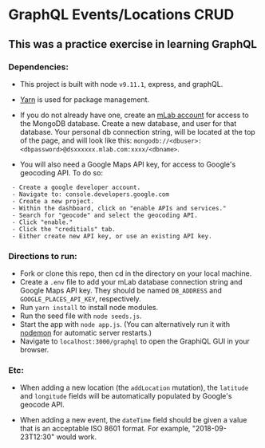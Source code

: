 # GraphQL Events/Locations CRUD

## This was a practice exercise in learning GraphQL

### Dependencies:

- This project is built with node `v9.11.1`, express, and graphQL. 

- [Yarn](https://yarnpkg.com/en/) is used for package management.  

- If you do not already have one, create an [mLab account](https://mlab.com/home) for access to the MongoDB database. Create a new database, and user for that database. Your personal db connection string, will be located at the top of the page, and will look like this:  `mongodb://<dbuser>:<dbpassword>@dsxxxxxx.mlab.com:xxxx/<dbname>`. 

- You will also need a Google Maps API key, for access to Google's geocoding API.  To do so:

```
 - Create a google developer account.
 - Navigate to: console.developers.google.com
 - Create a new project.
 - Within the dashboard, click on "enable APIs and services."
 - Search for "geocode" and select the geocoding API.
 - Click "enable."
 - Click the "creditials" tab.
 - Either create new API key, or use an existing API key.
```
    

### Directions to run:

 - Fork or clone this repo, then cd in the directory on your local machine. 
 - Create a `.env` file to add your mLab database connection string and Google Maps API key. They should be named `DB_ADDRESS` and `GOOGLE_PLACES_API_KEY`, respectively.
 - Run `yarn install` to install node modules.
 - Run the seed file with `node seeds.js`.
 - Start the app with `node app.js`.  (You can alternatively run it with [nodemon](https://github.com/remy/nodemon) for automatic server restarts.) 
 - Navigate to `localhost:3000/graphql` to open the GraphiQL GUI in your browser.

###  Etc:

- When adding a new location (the `addLocation` mutation), the `latitude` and `longitude` fields will be automatically populated by Google's geocode API.  

- When adding a new event, the `dateTime` field should be given a value that is an acceptable ISO 8601 format.  For example, "2018-09-23T12:30" would work.


